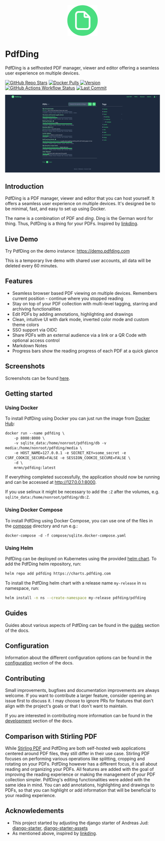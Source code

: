 <div align="center" width="100%">
    <img src="./pdfding/static/images/logo_with_circle.svg" width="100" alt="" />
</div>

# PdfDing
PdfDing is a selfhosted PDF manager, viewer and editor offering a seamless user experience on multiple devices.

[![GitHub Repo Stars](https://img.shields.io/github/stars/mrmn2/PdfDing?style=flat&logo=github)](https://github.com/mrmn2/PdfDing)
[![Docker Pulls](https://img.shields.io/docker/pulls/mrmn/pdfding?style=flat&logo=docker&logoColor=white)](https://hub.docker.com/r/mrmn/pdfding)
[![Version](https://img.shields.io/github/v/release/mrmn2/PdfDing?style=flat&label=version)](https://github.com/mrmn2/PdfDing/releases)
[![GitHub Actions Workflow Status](https://img.shields.io/github/actions/workflow/status/mrmn2/PdfDing/test.yaml?style=flat&logo=github&label=ci)](https://github.com/mrmn2/PdfDing/actions)
[![Last Commit](https://img.shields.io/github/last-commit/mrmn2/PdfDing?style=flat&logo=github)](https://github.com/mrmn2/PdfDing/commits/master/)

![](https://github.com/mrmn2/PdfDing-Screenshots/blob/master/screenshots/pdf_overview_dark_green.png)

## Introduction
PdfDing is a PDF manager, viewer and editor that you can host yourself. It offers a seamless user experience on multiple
devices. It's designed be to be minimal, fast, and easy to set up using Docker.

The name is a combination of PDF and *ding*. Ding is the German word for thing. Thus, PdfDing is a thing for
your PDFs. Inspired by [linkding](https://github.com/sissbruecker/linkding).

## Live Demo
Try PdfDing on the demo instance: https://demo.pdfding.com

This is a temporary live demo with shared user accounts, all data will be deleted every 60 minutes.

## Features
* Seamless browser based PDF viewing on multiple devices. Remembers current position - continue where you stopped reading
* Stay on top of your PDF collection with multi-level tagging, starring and archiving functionalities
* Edit PDFs by adding annotations, highlighting and drawings
* Clean, intuitive UI with dark mode, inverted color mode and custom theme colors
* SSO support via OIDC
* Share PDFs with an external audience via a link or a QR Code with optional access control
* Markdown Notes
* Progress bars show the reading progress of each PDF at a quick glance

## Screenshots
Screenshots can be found [here](https://github.com/mrmn2/PdfDing/blob/master/docs/screenshots.md).

## Getting started
### Using Docker
To install PdfDing using Docker you can just run the image from [Docker Hub](https://hub.docker.com/r/mrmn/pdfding):

```
docker run --name pdfding \
    -p 8000:8000 \
    -v sqlite_data:/home/nonroot/pdfding/db -v media:/home/nonroot/pdfding/media \
    -e HOST_NAME=127.0.0.1 -e SECRET_KEY=some_secret -e CSRF_COOKIE_SECURE=FALSE -e SESSION_COOKIE_SECURE=FALSE \
    -d \
    mrmn/pdfding:latest
```

If everything completed successfully, the application should now be running
and can be accessed at http://127.0.0.1:8000.

If you use selinux it might be necessary to add the `:Z` after the volumes, e.g.
`sqlite_data:/home/nonroot/pdfding/db:Z`.

### Using Docker Compose
To install PdfDing using Docker Compose, you can use one of the files in the
[compose](https://github.com/mrmn2/PdfDing/tree/master/compose) directory and run e.g.:

```
docker-compose -d -f compose/sqlite.docker-compose.yaml
```

### Using Helm
PdfDing can be deployed on Kubernetes using the provided [helm chart](https://github.com/mrmn2/PdfDing/tree/master/helm-charts/pdfding).
To add the PdfDing helm repository, run:
```bash
helm repo add pdfding https://charts.pdfding.com
```
To install the PdfDing helm chart with a release name `my-release` in `ns` namespace, run:
```bash
helm install -n ns --create-namespace my-release pdfding/pdfding
```

## Guides
Guides about various aspects of PdfDing can be found in the
[guides](https://github.com/mrmn2/PdfDing/blob/master/docs/guides.md) section of the docs.

## Configuration
Information about the different configuration options can be found in the
[configuration](https://github.com/mrmn2/PdfDing/blob/master/docs/configuration.md) section of the docs.

## Contributing
Small improvements, bugfixes and documentation improvements are always welcome.
If you want to contribute a larger feature, consider opening an issue first to
discuss it. I may choose to ignore PRs for features that don't align with the
project's goals or that I don't want to maintain.

If you are interested in contributing more information can be found in the
[development](https://github.com/mrmn2/PdfDing/blob/master/docs/development.md) section of the docs.

## Comparison with Stirling PDF
While [Stirling PDF](https://github.com/Stirling-Tools/Stirling-PDF) and PdfDing are both self-hosted web
applications centered around PDF files, they still differ in their use case. Stirling PDF focuses on
performing various operations like splitting, cropping and rotating on your PDFs. PdfDing however has a
different focus, it is all about reading and organizing your PDFs. All features are added with the goal of
improving the reading experience or making the management of your PDF collection simpler. PdfDing's editing
functionalities were added with the same idea in mind. You can add annotations, highlighting and drawings to
PDFs, so that you can highlight or add information that will be beneficial to your reading experience.

## Acknowledements
* This project started by adjusting the django starter of Andreas Jud: [django-starter](https://github.com/andyjud/django-starter), [django-starter-assets](https://github.com/andyjud/django-starter-assets)
* As mentioned above, inspired by [linkding](https://github.com/sissbruecker/linkding).
